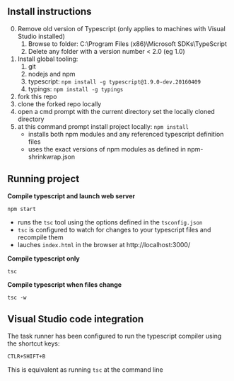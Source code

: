 ## Install instructions

0. Remove old version of Typescript (only applies to machines with Visual Studio installed)
    1. Browse to folder: C:\Program Files (x86)\Microsoft SDKs\TypeScript
    2. Delete any folder with a version number < 2.0 (eg 1.0)
1. Install global tooling:
    1. git
    2. nodejs and npm
    3. typescript: `npm install -g typescript@1.9.0-dev.20160409`
    4. typings: `npm install -g typings`
2. fork this repo
3. clone the forked repo locally
4. open a cmd prompt with the current directory set the locally cloned directory
4. at this command prompt install project locally: `npm install`
    * installs both npm modules and any referenced typescript definition files
    * uses the exact versions of npm modules as defined in npm-shrinkwrap.json


## Running project

**Compile typescript and launch web server** 

`npm start`

* runs the `tsc` tool using the options defined in the `tsconfig.json`
* `tsc` is configured to watch for changes to your typescript files and recompile them
* lauches `index.html` in the browser at http://localhost:3000/

**Compile typescript only**

`tsc`

**Compile typescript when files change**

`tsc -w`


## Visual Studio code integration

The task runner has been configured to run the typescript compiler using the shortcut keys: 

`CTLR+SHIFT+B`

This is equivalent as running `tsc` at the command line
